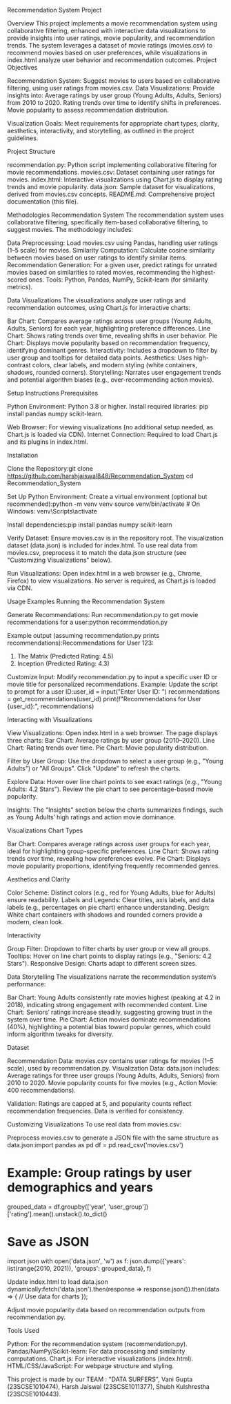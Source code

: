 Recommendation System Project

Overview
This project implements a movie recommendation system using collaborative filtering, enhanced with interactive data visualizations to provide insights into user ratings, movie popularity, and recommendation trends. The system leverages a dataset of movie ratings (movies.csv) to recommend movies based on user preferences, while visualizations in index.html analyze user behavior and recommendation outcomes.
Project Objectives

Recommendation System: Suggest movies to users based on collaborative filtering, using user ratings from movies.csv.
Data Visualizations: Provide insights into:
Average ratings by user group (Young Adults, Adults, Seniors) from 2010 to 2020.
Rating trends over time to identify shifts in preferences.
Movie popularity to assess recommendation distribution.


Visualization Goals: Meet requirements for appropriate chart types, clarity, aesthetics, interactivity, and storytelling, as outlined in the project guidelines.

Project Structure

recommendation.py: Python script implementing collaborative filtering for movie recommendations.
movies.csv: Dataset containing user ratings for movies.
index.html: Interactive visualizations using Chart.js to display rating trends and movie popularity.
data.json: Sample dataset for visualizations, derived from movies.csv concepts.
README.md: Comprehensive project documentation (this file).

Methodologies
Recommendation System
The recommendation system uses collaborative filtering, specifically item-based collaborative filtering, to suggest movies. The methodology includes:

Data Preprocessing: Load movies.csv using Pandas, handling user ratings (1–5 scale) for movies.
Similarity Computation: Calculate cosine similarity between movies based on user ratings to identify similar items.
Recommendation Generation: For a given user, predict ratings for unrated movies based on similarities to rated movies, recommending the highest-scored ones.
Tools: Python, Pandas, NumPy, Scikit-learn (for similarity metrics).

Data Visualizations
The visualizations analyze user ratings and recommendation outcomes, using Chart.js for interactive charts:

Bar Chart: Compares average ratings across user groups (Young Adults, Adults, Seniors) for each year, highlighting preference differences.
Line Chart: Shows rating trends over time, revealing shifts in user behavior.
Pie Chart: Displays movie popularity based on recommendation frequency, identifying dominant genres.
Interactivity: Includes a dropdown to filter by user group and tooltips for detailed data points.
Aesthetics: Uses high-contrast colors, clear labels, and modern styling (white containers, shadows, rounded corners).
Storytelling: Narrates user engagement trends and potential algorithm biases (e.g., over-recommending action movies).

Setup Instructions
Prerequisites

Python Environment:
Python 3.8 or higher.
Install required libraries: pip install pandas numpy scikit-learn.


Web Browser: For viewing visualizations (no additional setup needed, as Chart.js is loaded via CDN).
Internet Connection: Required to load Chart.js and its plugins in index.html.

Installation

Clone the Repository:git clone https://github.com/harshjaiswal848/Recommendation_System
cd Recommendation_System


Set Up Python Environment:
Create a virtual environment (optional but recommended):python -m venv venv
source venv/bin/activate  # On Windows: venv\Scripts\activate


Install dependencies:pip install pandas numpy scikit-learn




Verify Dataset:
Ensure movies.csv is in the repository root.
The visualization dataset (data.json) is included for index.html. To use real data from movies.csv, preprocess it to match the data.json structure (see "Customizing Visualizations" below).


Run Visualizations:
Open index.html in a web browser (e.g., Chrome, Firefox) to view visualizations.
No server is required, as Chart.js is loaded via CDN.



Usage Examples
Running the Recommendation System

Generate Recommendations:
Run recommendation.py to get movie recommendations for a user:python recommendation.py


Example output (assuming recommendation.py prints recommendations):Recommendations for User 123:
1. The Matrix (Predicted Rating: 4.5)
2. Inception (Predicted Rating: 4.3)




Customize Input:
Modify recommendation.py to input a specific user ID or movie title for personalized recommendations.
Example: Update the script to prompt for a user ID:user_id  = input("Enter User ID: ")
recommendations = get_recommendations(user_id)
print(f"Recommendations for User {user_id}:", recommendations)





Interacting with Visualizations

View Visualizations:
Open index.html in a web browser.
The page displays three charts:
Bar Chart: Average ratings by user group (2010–2020).
Line Chart: Rating trends over time.
Pie Chart: Movie popularity distribution.




Filter by User Group:
Use the dropdown to select a user group (e.g., "Young Adults") or "All Groups".
Click "Update" to refresh the charts.


Explore Data:
Hover over line chart points to see exact ratings (e.g., "Young Adults: 4.2 Stars").
Review the pie chart to see percentage-based movie popularity.


Insights:
The "Insights" section below the charts summarizes findings, such as Young Adults’ high ratings and action movie dominance.



Visualizations
Chart Types

Bar Chart: Compares average ratings across user groups for each year, ideal for highlighting group-specific preferences.
Line Chart: Shows rating trends over time, revealing how preferences evolve.
Pie Chart: Displays movie popularity proportions, identifying frequently recommended genres.

Aesthetics and Clarity

Color Scheme: Distinct colors (e.g., red for Young Adults, blue for Adults) ensure readability.
Labels and Legends: Clear titles, axis labels, and data labels (e.g., percentages on pie chart) enhance understanding.
Design: White chart containers with shadows and rounded corners provide a modern, clean look.

Interactivity

Group Filter: Dropdown to filter charts by user group or view all groups.
Tooltips: Hover on line chart points to display ratings (e.g., "Seniors: 4.2 Stars").
Responsive Design: Charts adapt to different screen sizes.

Data Storytelling
The visualizations narrate the recommendation system’s performance:

Bar Chart: Young Adults consistently rate movies highest (peaking at 4.2 in 2018), indicating strong engagement with recommended content.
Line Chart: Seniors’ ratings increase steadily, suggesting growing trust in the system over time.
Pie Chart: Action movies dominate recommendations (40%), highlighting a potential bias toward popular genres, which could inform algorithm tweaks for diversity.

Dataset

Recommendation Data: movies.csv contains user ratings for movies (1–5 scale), used by recommendation.py.
Visualization Data: data.json includes:
Average ratings for three user groups (Young Adults, Adults, Seniors) from 2010 to 2020.
Movie popularity counts for five movies (e.g., Action Movie: 400 recommendations).


Validation: Ratings are capped at 5, and popularity counts reflect recommendation frequencies. Data is verified for consistency.

Customizing Visualizations
To use real data from movies.csv:

Preprocess movies.csv to generate a JSON file with the same structure as data.json:import pandas as pd
df = pd.read_csv('movies.csv')
# Example: Group ratings by user demographics and years
grouped_data = df.groupby(['year', 'user_group'])['rating'].mean().unstack().to_dict()
# Save as JSON
import json
with open('data.json', 'w') as f:
    json.dump({'years': list(range(2010, 2021)), 'groups': grouped_data}, f)


Update index.html to load data.json dynamically:fetch('data.json').then(response => response.json()).then(data => {
    // Use data for charts
});


Adjust movie popularity data based on recommendation outputs from recommendation.py.

Tools Used

Python: For the recommendation system (recommendation.py).
Pandas/NumPy/Scikit-learn: For data processing and similarity computations.
Chart.js: For interactive visualizations (index.html).
HTML/CSS/JavaScript: For webpage structure and styling.


This project is made by our TEAM : "DATA SURFERS",
 Vani Gupta (23SCSE1010474),
 Harsh Jaiswal (23SCSE1011377),
 Shubh Kulshrestha (23SCSE1010443).